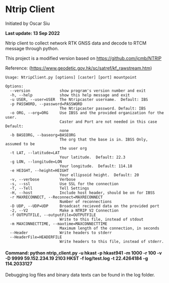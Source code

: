 ﻿# Ntrip Client
Initiated by Oscar Siu

 **Last update: 13 Sep 2022**

Ntrip client to collect network RTK GNSS data and decode to RTCM message through python.

This project is a modified version based on https://github.com/jcmb/NTRIP

Reference: (https://www.geodetic.gov.hk/sc/satref/kf_rawstream.htm) 

	Usage: NtripClient.py [options] [caster] [port] mountpoint

	Options:
	  --version             show program's version number and exit
	  -h, --help            show this help message and exit
	  -u USER, --user=USER  The Ntripcaster username.  Default: IBS
	  -p PASSWORD, --password=PASSWORD
							The Ntripcaster password. Default: IBS
	  -o ORG, --org=ORG     Use IBSS and the provided organization for the user.
							Caster and Port are not needed in this case Default:
							none
	  -b BASEORG, --baseorg=BASEORG
							The org that the base is in. IBSS Only, assumed to be
							the user org
	  -t LAT, --latitude=LAT
							Your latitude.  Default: 22.3
	  -g LON, --longitude=LON
							Your longitude.  Default: 114.18
	  -e HEIGHT, --height=HEIGHT
							Your ellipsoid height.  Default: 20
	  -v, --verbose         Verbose
	  -s, --ssl             Use SSL for the connection
	  -T, --Tell			Tell Settings
	  -H, --host            Include host header, should be on for IBSS
	  -r MAXRECONNECT, --Reconnect=MAXRECONNECT
							Number of reconnections
	  -D UDP, --UDP=UDP     Broadcast recieved data on the provided port
	  -2, --V2              Make a NTRIP V2 Connection
	  -f OUTPUTFILE, --outputFile=OUTPUTFILE
							Write to this file, instead of stdout
	  -m MAXCONNECTTIME, --maxtime=MAXCONNECTTIME
							Maximum length of the connection, in seconds
	  --Header              Write headers to stderr
	  --HeaderFile=HEADERFILE
							Write headers to this file, instead of stderr.

 #### Command: python ntrip_client.py -u hkast -p hkast941 -m 1000  -r 100 -v -D 9999  59.152.234.19 2103 HKST -f log/test.log -t 22.4264184 -g 114.2033127

Debugging log files and binary data texts can be found in the log folder.
